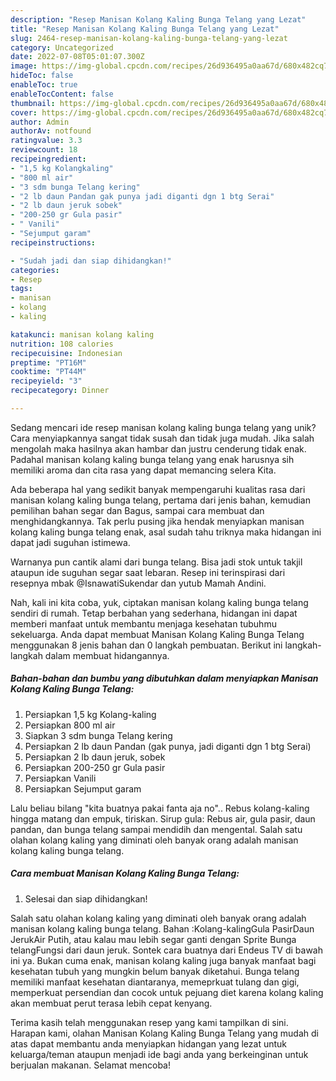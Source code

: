 ```yaml
---
description: "Resep Manisan Kolang Kaling Bunga Telang yang Lezat"
title: "Resep Manisan Kolang Kaling Bunga Telang yang Lezat"
slug: 2464-resep-manisan-kolang-kaling-bunga-telang-yang-lezat
category: Uncategorized
date: 2022-07-08T05:01:07.300Z
image: https://img-global.cpcdn.com/recipes/26d936495a0aa67d/680x482cq70/manisan-kolang-kaling-bunga-telang-foto-resep-utama.jpg
hideToc: false
enableToc: true
enableTocContent: false
thumbnail: https://img-global.cpcdn.com/recipes/26d936495a0aa67d/680x482cq70/manisan-kolang-kaling-bunga-telang-foto-resep-utama.jpg
cover: https://img-global.cpcdn.com/recipes/26d936495a0aa67d/680x482cq70/manisan-kolang-kaling-bunga-telang-foto-resep-utama.jpg
author: Admin
authorAv: notfound
ratingvalue: 3.3
reviewcount: 18
recipeingredient:
- "1,5 kg Kolangkaling"
- "800 ml air"
- "3 sdm bunga Telang kering"
- "2 lb daun Pandan gak punya jadi diganti dgn 1 btg Serai"
- "2 lb daun jeruk sobek"
- "200-250 gr Gula pasir"
- " Vanili"
- "Sejumput garam"
recipeinstructions:

- "Sudah jadi dan siap dihidangkan!"
categories:
- Resep
tags:
- manisan
- kolang
- kaling

katakunci: manisan kolang kaling 
nutrition: 108 calories
recipecuisine: Indonesian
preptime: "PT16M"
cooktime: "PT44M"
recipeyield: "3"
recipecategory: Dinner

---
```





Sedang mencari ide resep manisan kolang kaling bunga telang yang unik? Cara menyiapkannya sangat tidak susah dan tidak juga mudah. Jika salah mengolah maka hasilnya akan hambar dan justru cenderung tidak enak. Padahal manisan kolang kaling bunga telang yang enak harusnya sih memiliki aroma dan cita rasa yang dapat memancing selera Kita.





Ada beberapa hal yang sedikit banyak mempengaruhi kualitas rasa dari manisan kolang kaling bunga telang, pertama dari jenis bahan, kemudian pemilihan bahan segar dan Bagus, sampai cara membuat dan menghidangkannya. Tak perlu pusing jika hendak menyiapkan manisan kolang kaling bunga telang enak,      asal sudah tahu triknya maka hidangan ini dapat jadi suguhan istimewa.














Warnanya pun cantik alami dari bunga telang. Bisa jadi stok untuk takjil ataupun ide suguhan segar saat lebaran. Resep ini terinspirasi dari resepnya mbak @IsnawatiSukendar dan yutub Mamah Andini.






Nah, kali ini kita coba, yuk, ciptakan manisan kolang kaling bunga telang sendiri di rumah. Tetap berbahan yang sederhana, hidangan ini dapat memberi manfaat untuk membantu menjaga kesehatan tubuhmu sekeluarga. Anda dapat membuat Manisan Kolang Kaling Bunga Telang menggunakan 8 jenis bahan dan 0 langkah pembuatan. Berikut ini langkah-langkah dalam membuat hidangannya.

<!--inarticleads1-->

##### Bahan-bahan dan bumbu yang dibutuhkan dalam menyiapkan Manisan Kolang Kaling Bunga Telang:

1. Persiapkan 1,5 kg Kolang-kaling
1. Persiapkan 800 ml air
1. Siapkan 3 sdm bunga Telang kering
1. Persiapkan 2 lb daun Pandan (gak punya, jadi diganti dgn 1 btg Serai)
1. Persiapkan 2 lb daun jeruk, sobek
1. Persiapkan 200-250 gr Gula pasir
1. Persiapkan  Vanili
1. Persiapkan Sejumput garam


Lalu beliau bilang &#34;kita buatnya pakai fanta aja no&#34;.. Rebus kolang-kaling hingga matang dan empuk, tiriskan. Sirup gula: Rebus air, gula pasir, daun pandan, dan bunga telang sampai mendidih dan mengental. Salah satu olahan kolang kaling yang diminati oleh banyak orang adalah manisan kolang kaling bunga telang. 

<!--inarticleads2-->

##### Cara membuat Manisan Kolang Kaling Bunga Telang:


1. Selesai dan siap dihidangkan!

Salah satu olahan kolang kaling yang diminati oleh banyak orang adalah manisan kolang kaling bunga telang. Bahan :Kolang-kalingGula PasirDaun JerukAir Putih, atau kalau mau lebih segar ganti dengan Sprite Bunga telangFungsi dari daun jeruk. Sontek cara buatnya dari Endeus TV di bawah ini ya. Bukan cuma enak, manisan kolang kaling juga banyak manfaat bagi kesehatan tubuh yang mungkin belum banyak diketahui. Bunga telang memiliki manfaat kesehatan diantaranya, memeprkuat tulang dan gigi, memperkuat persendian dan cocok untuk pejuang diet karena kolang kaling akan membuat perut terasa lebih cepat kenyang. 

Terima kasih telah menggunakan resep yang kami tampilkan di sini. Harapan kami, olahan Manisan Kolang Kaling Bunga Telang yang mudah di atas dapat membantu anda menyiapkan hidangan yang lezat untuk keluarga/teman ataupun menjadi ide bagi anda yang berkeinginan untuk berjualan makanan. Selamat mencoba!

